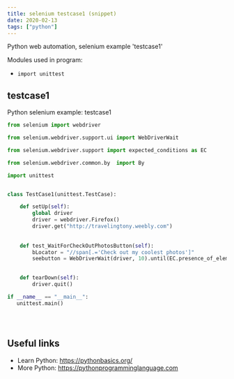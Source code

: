 ```yaml
---
title: selenium testcase1 (snippet)
date: 2020-02-13
tags: ["python"]
---
```

Python web automation, selenium example 'testcase1'


Modules used in program: 
* `import unittest`

## testcase1

Python selenium example: testcase1

```python
from selenium import webdriver

from selenium.webdriver.support.ui import WebDriverWait

from selenium.webdriver.support import expected_conditions as EC

from selenium.webdriver.common.by  import By

import unittest


class TestCase1(unittest.TestCase):

    def setUp(self):
        global driver
        driver = webdriver.Firefox()
        driver.get("http://travelingtony.weebly.com")
    
    
    def test_WaitForCheckOutPhotosButton(self):
        bLocator = "//span[.='Check out my coolest photos']"
        seebutton = WebDriverWait(driver, 10).until(EC.presence_of_element_located((By.XPATH, bLocator)))

    
    def tearDown(self):
        driver.quit()

if __name__ == "__main__":
   unittest.main()





```

## Useful links

- Learn Python: https://pythonbasics.org/
- More Python: https://pythonprogramminglanguage.com
